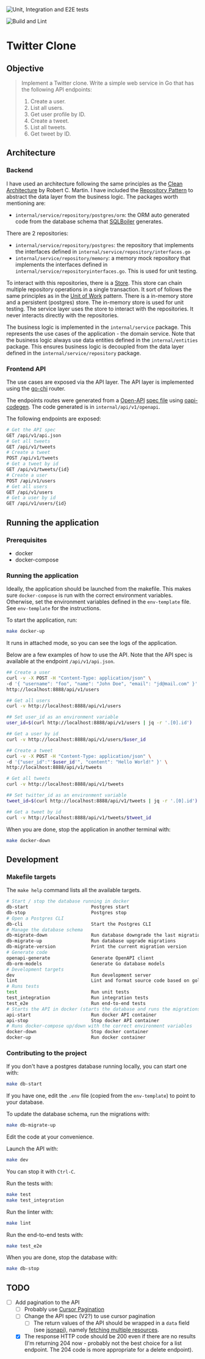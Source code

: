![Unit, Integration and E2E tests](https://github.com/ricleal/twitter-clone/actions/workflows/workflow-e2e.yml/badge.svg)

![Build and Lint](https://github.com/ricleal/twitter-clone/actions/workflows/workflow-go.yml/badge.svg)


# Twitter Clone

## Objective

> Implement a Twitter clone. Write a simple web service in Go that has the following API endpoints:
> 
> 1. Create a user.
> 2. List all users.
> 3. Get user profile by ID.
> 4. Create a tweet.
> 5. List all tweets.
> 6. Get tweet by ID.


## Architecture

### Backend

I have used an architecture following the same principles as the [Clean Architecture](https://blog.cleancoder.com/uncle-bob/2012/08/13/the-clean-architecture.html) by Robert C. Martin. I have included the [Repository Pattern](https://martinfowler.com/eaaCatalog/repository.html) to abstract the data layer from the business logic. The packages worth mentioning are:

- `internal/service/repository/postgres/orm`: the ORM auto generated code from the database schema that [SQLBoiler](https://github.com/volatiletech/sqlboiler) generates.

There are 2 repositories:
- `internal/service/repository/postgres`: the repository that implements the interfaces defined in `internal/service/repository/interfaces.go`
- `internal/service/repository/memory`: a memory mock repository that implements the interfaces defined in `internal/service/repositoryinterfaces.go`. This is used for unit testing.

To interact with this repositories, there is a [Store](internal/service/store). This store can chain multiple repository operations in a single transaction. It sort of follows the same principles as in the [Unit of Work](https://martinfowler.com/eaaCatalog/unitOfWork.html) pattern. There is a in-memory store and a persistent (postgres) store. The in-memory store is used for unit testing. The service layer uses the store to interact with the repositories. It never interacts directly with the repositories.

The business logic is implemented in the `internal/service` package. This represents the use cases of the application - the domain service. Note that the business logic always use data entities defined in the `internal/entities` package. This ensures business logic is decoupled from the data layer defined in the `internal/service/repository` package.

### Frontend API

The use cases are exposed via the API layer. The API layer is implemented using the [go-chi](https://github.com/go-chi/chi) router. 

The endpoints routes were generated from a [Open-API](https://www.openapis.org/) [spec file](openapi.yaml) using [oapi-codegen](https://github.com/deepmap/oapi-codegen). The code generated is in `internal/api/v1/openapi`.

The following endpoints are exposed:
```bash
# Get the API spec
GET /api/v1/api.json
# Get all tweets
GET /api/v1/tweets
# Create a tweet
POST /api/v1/tweets
# Get a tweet by id
GET /api/v1/tweets/{id}
# Create a user
POST /api/v1/users
# Get all users
GET /api/v1/users
# Get a user by id
GET /api/v1/users/{id}
```

## Running the application

### Prerequisites
- docker
- docker-compose

### Running the application

Ideally, the application should be launched from the makefile. This makes sure `docker-compose` is run with the correct environment variables. Otherwise, set the environment variables defined in the `env-template` file. See `env-template` for the instructions.

To start the application, run:
```bash
make docker-up
```
It runs in attached mode, so you can see the logs of the application. 

Below are a few examples of how to use the API. Note that the API spec is available at the endpoint `/api/v1/api.json`.

```bash
## Create a user
curl -v -X POST -H "Content-Type: application/json" \
-d '{ "username": "foo", "name": "John Doe", "email": "jd@mail.com" }' \
http://localhost:8888/api/v1/users

## Get all users
curl -v http://localhost:8888/api/v1/users

## Set user_id as an environment variable
user_id=$(curl http://localhost:8888/api/v1/users | jq -r '.[0].id')

## Get a user by id
curl -v http://localhost:8888/api/v1/users/$user_id

## Create a tweet
curl -v -X POST -H "Content-Type: application/json" \
-d '{"user_id":"'$user_id'", "content": "Hello World!" }' \
http://localhost:8888/api/v1/tweets

# Get all tweets
curl -v http://localhost:8888/api/v1/tweets

## Set twitter_id as an environment variable
tweet_id=$(curl http://localhost:8888/api/v1/tweets | jq -r '.[0].id')

## Get a tweet by id
curl -v http://localhost:8888/api/v1/tweets/$tweet_id
```

When you are done, stop the application in another terminal with:

```bash
make docker-down
```

## Development

### Makefile targets

The `make help` command lists all the available targets.

```bash
# Start / stop the database running in docker
db-start                       Postgres start
db-stop                        Postgres stop
# Open a Postgres CLI
db-cli                         Start the Postgres CLI
# Manage the database schema
db-migrate-down                Run database downgrade the last migration
db-migrate-up                  Run database upgrade migrations
db-migrate-version             Print the current migration version
# Generate code
openapi-generate               Generate OpenAPI client
db-orm-models                  Generate Go database models
# Development targets
dev                            Run development server
lint                           Lint and format source code based on golangci configuration
# Runs tests
test                           Run unit tests
test_integration               Run integration tests
test_e2e                       Run end-to-end tests
# Starts the API in docker (starts the database and runs the migrations if needed)
api-start                      Run docker API container
api-stop                       Stop docker API container
# Runs docker-compose up/down with the correct environment variables
docker-down                    Stop docker container
docker-up                      Run docker container
```

### Contributing to the project

If you don't have a postgres database running locally, you can start one with:

```bash
make db-start
```

If you have one, edit the `.env` file (copied from the `env-template`) to point to your database.

To update the database schema, run the migrations with:

```bash
make db-migrate-up
```

Edit the code at your convenience. 

Launch the API with:

```bash
make dev
```

You can stop it with `Ctrl-C`.

Run the tests with:

```bash
make test
make test_integration
```

Run the linter with:

```bash
make lint
```

Run the end-to-end tests with:

```bash
make test_e2e
```

When you are done, stop the database with:

```bash
make db-stop
```

## TODO

- [ ] Add pagination to the API
  - [ ] Probably use [Cursor Pagination](https://www.citusdata.com/blog/2016/03/30/five-ways-to-paginate/)
  - [ ] Change the API spec (V2?) to use cursor pagination
    - [ ] The return values of the API should be wrapped in a `data` field (see [jsonapi](https://jsonapi.org/)), namely [fetching multiple resources](https://jsonapi.org/format/#fetching-resources).
  - [x] The response HTTP code should be 200 even if there are no results (I'm returning 204 now - probably not the best choice for a list endpoint. The 204 code is more appropriate for a delete endpoint).

